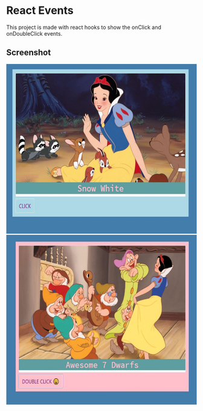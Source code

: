 # React Events

This project is made with react hooks to show the onClick and onDoubleClick events.

## Screenshot

<img src="./public/Capture.JPG" width="700" height="450">
<img src="./public/Capture1.JPG" width="700" height="450">
